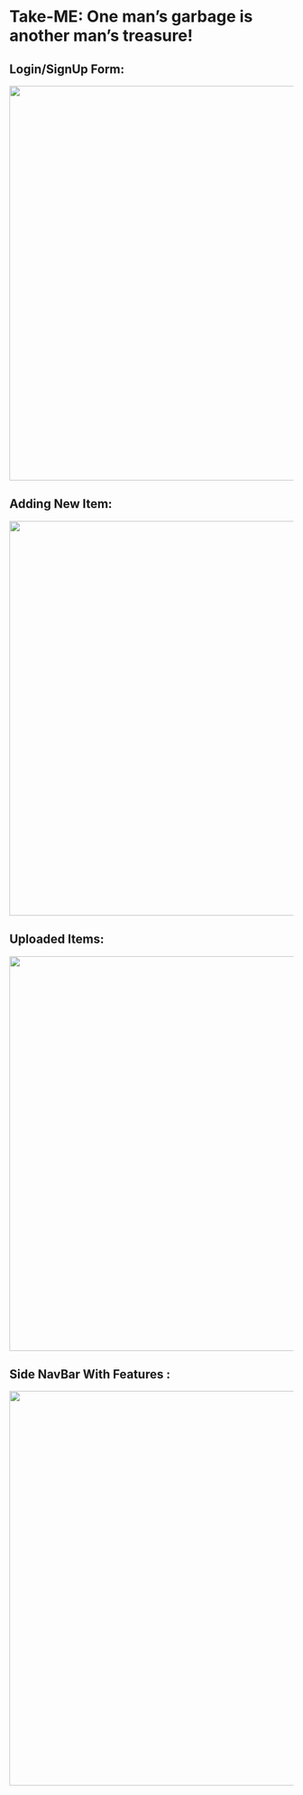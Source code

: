 # Take-ME: One man’s garbage is another man’s treasure!

## Login/SignUp Form:

<img src="https://i.imgur.com/l8FWAde.png" width="700">

## Adding New Item:

<img src="https://i.imgur.com/2ByWAiZ.png" width="700">

## Uploaded Items:

<img src="https://i.imgur.com/3xBvxNz.png" width="700">

## Side NavBar With Features :

<img src="https://i.imgur.com/QUbMmbq.png" width="700">

